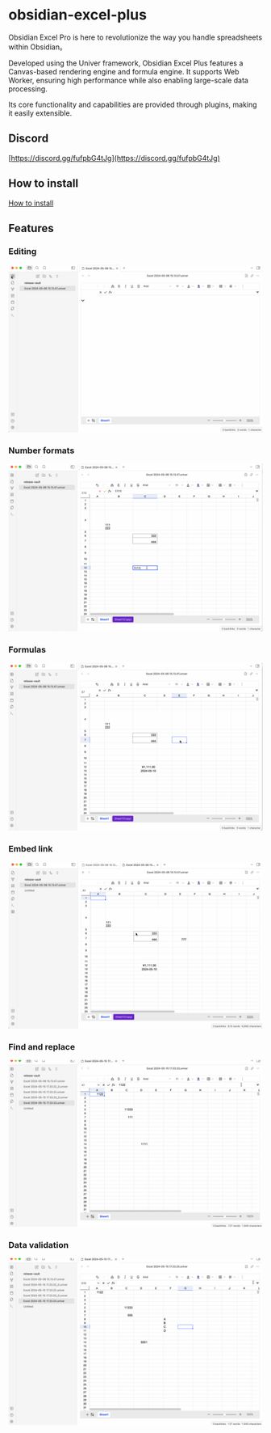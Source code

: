 # obsidian-excel-plus
Obsidian Excel Pro  is here to revolutionize the way you handle spreadsheets within Obsidian。

Developed using the Univer framework, Obsidian Excel Plus features a Canvas-based rendering engine and formula engine. It supports Web Worker, ensuring high performance while also enabling large-scale data processing.

Its core functionality and capabilities are provided through plugins, making it easily extensible.

## Discord

[https://discord.gg/fufpbG4tJg](https://discord.gg/fufpbG4tJg)

## How to install

[How to install](https://github.com/ljcoder2015/obsidian-excel-plus/wiki/How-to-install)

## Features

### Editing
![create](/images/create.gif)

### Number formats
![Number formats](/images/Number-formats.gif)

###  Formulas
![Formulas](/images/Formulas.gif)

### Embed link
![embed link](/images/embed-link.gif)

### Find and replace
![find](/images/find.gif)

### Data validation
![data validation](/images/data-validation.gif)
